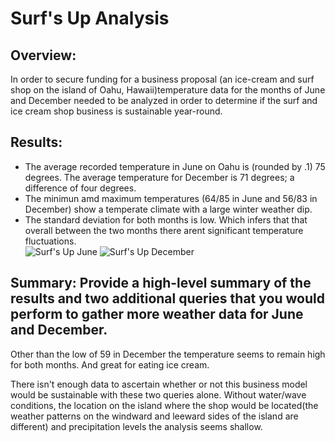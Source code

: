 # Surf's Up Analysis

## Overview: 
In order to secure funding for a business proposal (an ice-cream and surf shop on the island of Oahu, Hawaii)temperature data for the months of June and December needed to be analyzed in order to determine if the surf and ice cream shop business is sustainable year-round.


## Results:
- The average recorded temperature in June on Oahu is (rounded by .1) 75 degrees. The average temperature for December is 71 degrees; a difference of four degrees. 
- The minimun amd maximum temperatures (64/85 in June and 56/83 in December) show a temperate climate with a large winter weather dip. 
- The standard deviation for both months is low. Which infers that that overall between the two months there arent significant temperature fluctuations.  
![Surf's Up  June](https://user-images.githubusercontent.com/90067477/141698665-d9794507-dd46-4e06-989a-5caa542500bc.jpeg)
![Surf's Up December](https://user-images.githubusercontent.com/90067477/141698667-32ce2f6f-2f95-40f2-a17f-7ddcef9fb264.jpeg)

## Summary: Provide a high-level summary of the results and two additional queries that you would perform to gather more weather data for June and December.
Other than the low of 59 in December the temperature seems to remain high for both months. And great for eating ice cream. 

There isn't enough data to ascertain whether or not this business model would be sustainable with these two queries alone. Without water/wave conditions, the location on the island where the shop would be located(the weather patterns on the windward and leeward sides of the island are different) and precipitation levels the analysis seems shallow.  
